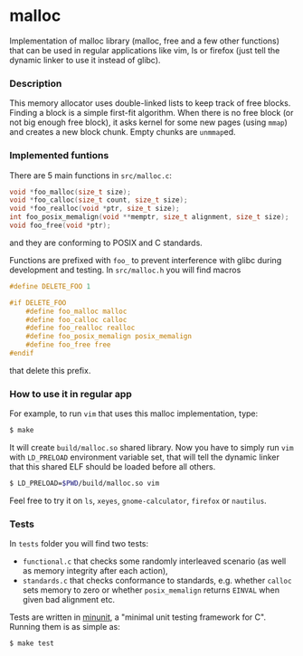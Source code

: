 # malloc
Implementation of malloc library (malloc, free and a few other functions) that can be used in regular applications like vim, ls or firefox (just tell the dynamic linker to use it instead of glibc).

### Description
This memory allocator uses double-linked lists to keep track of free blocks. Finding a block is a simple first-fit algorithm. When there is no free block (or not big enough free block), it asks kernel for some new pages (using `mmap`) and creates a new block chunk. Empty chunks are `unmmap`ed.

### Implemented funtions
There are 5 main functions in `src/malloc.c`:
```c
void *foo_malloc(size_t size);
void *foo_calloc(size_t count, size_t size);
void *foo_realloc(void *ptr, size_t size);
int foo_posix_memalign(void **memptr, size_t alignment, size_t size);
void foo_free(void *ptr);
```
and they are conforming to POSIX and C standards.

Functions are prefixed with `foo_` to prevent interference with glibc during development and testing. In `src/malloc.h` you will find macros
```c
#define DELETE_FOO 1

#if DELETE_FOO
    #define foo_malloc malloc
    #define foo_calloc calloc
    #define foo_realloc realloc
    #define foo_posix_memalign posix_memalign
    #define foo_free free
#endif
```
that delete this prefix.

### How to use it in regular app

For example, to run `vim` that uses this malloc implementation, type:
```bash
$ make
```
It will create `build/malloc.so` shared library. Now you have to simply run `vim` with `LD_PRELOAD` environment variable set, that will tell the dynamic linker that this shared ELF should be loaded before all others.
```bash
$ LD_PRELOAD=$PWD/build/malloc.so vim
```
Feel free to try it on `ls`, `xeyes`, `gnome-calculator`, `firefox` or `nautilus`.

### Tests
In `tests` folder you will find two tests:
- `functional.c` that checks some randomly interleaved scenario (as well as memory integrity after each action),
- `standards.c` that checks conformance to standards, e.g. whether `calloc` sets memory to zero or whether `posix_memalign` returns `EINVAL` when given bad alignment etc.

Tests are written in [minunit](https://github.com/siu/minunit), a "minimal unit testing framework for C". Running them is as simple as:
```bash
$ make test
```

